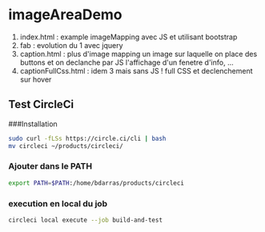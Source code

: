 # imageAreaDemo

1. index.html : example imageMapping avec JS et utilisant bootstrap
2. fab : evolution du 1 avec jquery
3. caption.html : plus d'image mapping un image sur laquelle on place des buttons et on declanche par JS l'affichage d'un fenetre d'info, ...
4. captionFullCss.html : idem 3 mais sans JS ! full CSS et declenchement sur hover

## Test CircleCi

###Installation
```bash
sudo curl -fLSs https://circle.ci/cli | bash
mv circleci ~/products/circleci/
```

### Ajouter dans le PATH
```bash
export PATH=$PATH:/home/bdarras/products/circleci
```

### execution en local du job
```bash
circleci local execute --job build-and-test
```
